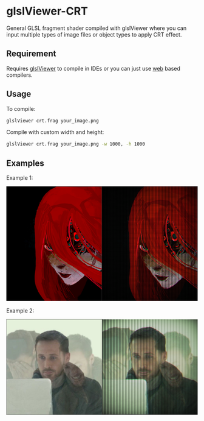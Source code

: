 # glslViewer-CRT

General GLSL fragment shader compiled with glslViewer where you can input multiple types of image files or object types to apply CRT effect.

## Requirement

Requires [glslViewer](https://github.com/patriciogonzalezvivo/glslViewer) to compile in IDEs or you can just use [web](https://thebookofshaders.com/edit.php) based compilers.

## Usage
To compile:
```bash
glslViewer crt.frag your_image.png
```

Compile with custom width and height:
```bash
glslViewer crt.frag your_image.png -w 1000, -h 1000
```

## Examples
Example 1:

![screenshot_ims](/Screenshot/comparison1.png)

Example 2:

![screenshot_ims](/Screenshot/comparison2.png)

